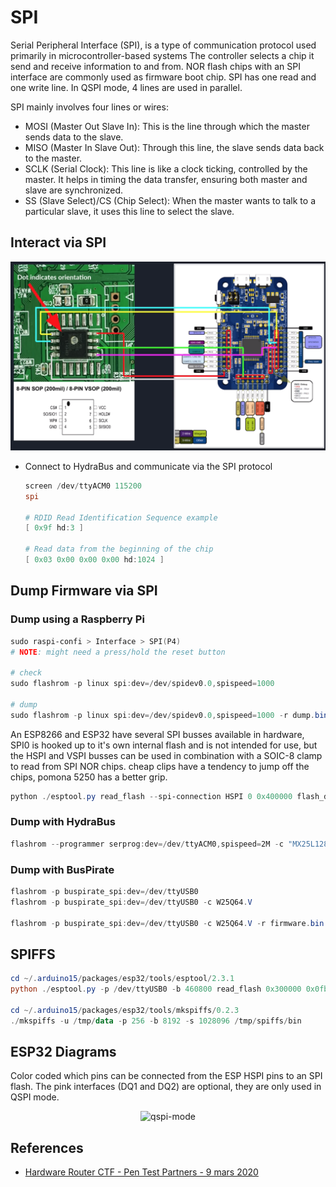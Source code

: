 # SPI

Serial Peripheral Interface (SPI), is a type of communication protocol used primarily in microcontroller-based systems
The controller selects a chip it send and receive information to and from. NOR flash chips with an SPI interface are commonly used as firmware boot chip. SPI has one read and one write line. In QSPI mode, 4 lines are used in parallel.

SPI mainly involves four lines or wires:

* MOSI (Master Out Slave In): This is the line through which the master sends data to the slave.
* MISO (Master In Slave Out): Through this line, the slave sends data back to the master.
* SCLK (Serial Clock): This line is like a clock ticking, controlled by the master. It helps in timing the data transfer, ensuring both master and slave are synchronized.
* SS (Slave Select)/CS (Chip Select): When the master wants to talk to a particular slave, it uses this line to select the slave.

## Interact via SPI

![HydraBus SPI](../assets/hydra-spi.png)

* Connect to HydraBus and communicate via the SPI protocol

    ```ps1
    screen /dev/ttyACM0 115200
    spi
    
    # RDID Read Identification Sequence example
    [ 0x9f hd:3 ]
    
    # Read data from the beginning of the chip
    [ 0x03 0x00 0x00 0x00 hd:1024 ]
    ```

## Dump Firmware via SPI

### Dump using a Raspberry Pi

```powershell
sudo raspi-confi > Interface > SPI(P4)
# NOTE: might need a press/hold the reset button

# check
sudo flashrom -p linux spi:dev=/dev/spidev0.0,spispeed=1000

# dump
sudo flashrom -p linux spi:dev=/dev/spidev0.0,spispeed=1000 -r dump.bin
```

An ESP8266 and ESP32 have several SPI busses available in hardware, SPI0 is hooked up to it's own internal flash and is not intended for use, but the HSPI and VSPI busses can be used in combination with a SOIC-8 clamp to read from SPI NOR chips. cheap clips have a tendency to jump off the chips, pomona 5250 has a better grip.

```powershell
python ./esptool.py read_flash --spi-connection HSPI 0 0x400000 flash_dump.bin
```

### Dump with HydraBus

```ps1
flashrom --programmer serprog:dev=/dev/ttyACM0,spispeed=2M -c "MX25L12833F" --progress -r /tmp/image.bin
```

### Dump with BusPirate

```ps1
flashrom -p buspirate_spi:dev=/dev/ttyUSB0
flashrom -p buspirate_spi:dev=/dev/ttyUSB0 -c W25Q64.V

flashrom -p buspirate_spi:dev=/dev/ttyUSB0 -c W25Q64.V -r firmware.bin
```

## SPIFFS

```powershell
cd ~/.arduino15/packages/esp32/tools/esptool/2.3.1
python ./esptool.py -p /dev/ttyUSB0 -b 460800 read_flash 0x300000 0x0fb000 /tmp/spiffs.bin

cd ~/.arduino15/packages/esp32/tools/mkspiffs/0.2.3
./mkspiffs -u /tmp/data -p 256 -b 8192 -s 1028096 /tmp/spiffs/bin
```

## ESP32 Diagrams

Color coded which pins can be connected from the ESP HSPI pins to an SPI flash. The pink interfaces (DQ1 and DQ2) are optional, they are only used in QSPI mode.

<p align="center">
  <img alt="qspi-mode" src="https://raw.githubusercontent.com/swisskyrepo/HardwareAllTheThings/master/docs/assets/Qspi.png" style="max-width: 400px;">
</p>

## References

* [Hardware Router CTF - Pen Test Partners - 9 mars 2020](https://www.youtube.com/watch?v=Bn5zajZ4I5E)
